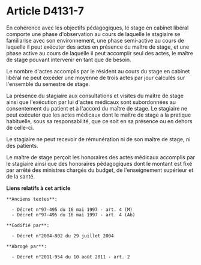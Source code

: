 # Article D4131-7

En cohérence avec les objectifs pédagogiques, le stage en cabinet libéral comporte une phase d'observation au cours de
laquelle le stagiaire se familiarise avec son environnement, une phase semi-active au cours de laquelle il peut exécuter des
actes en présence du maître de stage, et une phase active au cours de laquelle il peut accomplir seul des actes, le maître de
stage pouvant intervenir en tant que de besoin.

Le nombre d'actes accomplis par le résident au cours du stage en cabinet libéral ne peut excéder une moyenne de trois actes
par jour calculés sur l'ensemble du semestre de stage.

La présence du stagiaire aux consultations et visites du maître de stage ainsi que l'exécution par lui d'actes médicaux sont
subordonnées au consentement du patient et à l'accord du maître de stage. Le stagiaire ne peut exécuter que les actes
médicaux dont le maître de stage a la pratique habituelle, sous sa responsabilité, que ce soit en sa présence ou en dehors de
celle-ci.

Le stagiaire ne peut recevoir de rémunération ni de son maître de stage, ni des patients.

Le maître de stage perçoit les honoraires des actes médicaux accomplis par le stagiaire ainsi que des honoraires pédagogiques
dont le montant est fixé par arrêté des ministres chargés du budget, de l'enseignement supérieur et de la santé.

**Liens relatifs à cet article**

	**Anciens textes**:

	  - Décret n°97-495 du 16 mai 1997 - art. 4 (M)
	  - Décret n°97-495 du 16 mai 1997 - art. 4 (Ab)

	**Codifié par**:

	  - Décret n°2004-802 du 29 juillet 2004

	**Abrogé par**:

	  - Décret n°2011-954 du 10 août 2011 - art. 2
